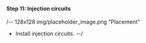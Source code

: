 
#### Step 11: Injection circuits
/-- 128x128 img/placeholder_image.png "Placement"
 - Install injection circuits.
--/
